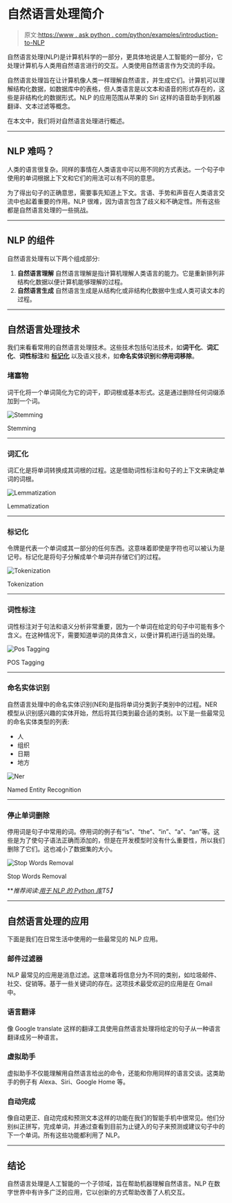 # 自然语言处理简介

> 原文:[https://www . ask python . com/python/examples/introduction-to-NLP](https://www.askpython.com/python/examples/introduction-to-nlp)

自然语言处理(NLP)是计算机科学的一部分，更具体地说是人工智能的一部分，它处理计算机与人类用自然语言进行的交互。人类使用自然语言作为交流的手段。

自然语言处理旨在让计算机像人类一样理解自然语言，并生成它们。计算机可以理解结构化数据，如数据库中的表格，但人类语言是以文本和语音的形式存在的，这些是非结构化的数据形式。NLP 的应用范围从苹果的 Siri 这样的语音助手到机器翻译、文本过滤等概念。

在本文中，我们将对自然语言处理进行概述。

* * *

## NLP 难吗？

人类的语言很复杂。同样的事情在人类语言中可以用不同的方式表达。一个句子中使用的单词根据上下文和它们的用法可以有不同的意思。

为了得出句子的正确意思，需要事先知道上下文。言语、手势和声音在人类语言交流中也起着重要的作用。NLP 很难，因为语言包含了歧义和不确定性。所有这些都是自然语言处理的一些挑战。

* * *

## NLP 的组件

自然语言处理有以下两个组成部分:

1.  **自然语言理解**
    自然语言理解是指计算机理解人类语言的能力。它是重新排列非结构化数据以便计算机能够理解的过程。
2.  **自然语言生成**
    自然语言生成是从结构化或非结构化数据中生成人类可读文本的过程。

* * *

## 自然语言处理技术

我们来看看常用的自然语言处理技术。这些技术包括句法技术，如**词干化**、**词汇化**、**词性标注**和 **[标记化](https://www.askpython.com/python-modules/tokenization-in-python-using-nltk)** 以及语义技术，如**命名实体识别**和**停用词移除**。

### 堵塞物

词干化将一个单词简化为它的词干，即词根或基本形式。这是通过删除任何词缀添加到一个词。

![Stemming](../Images/6e30e89b6cbca9377194ec6cfa658601.png)

Stemming

* * *

### 词汇化

词汇化是将单词转换成其词根的过程。这是借助词性标注和句子的上下文来确定单词的词根。

![Lemmatization](../Images/3c99c6809d6f88d2470238e9798760be.png)

Lemmatization

* * *

### 标记化

令牌是代表一个单词或其一部分的任何东西。这意味着即使是字符也可以被认为是记号。标记化是将句子分解成单个单词并存储它们的过程。

![Tokenization](../Images/5d299a6e1b0db1d746ca232d3607be75.png)

Tokenization

* * *

### 词性标注

词性标注对于句法和语义分析非常重要，因为一个单词在给定的句子中可能有多个含义。在这种情况下，需要知道单词的具体含义，以便计算机进行适当的处理。

![Pos Tagging](../Images/49b796193c37684b83503d67f31cfc02.png)

POS Tagging

* * *

### 命名实体识别

自然语言处理中的命名实体识别(NER)是指将单词分类到子类别中的过程。NER 模型从识别感兴趣的实体开始，然后将其归类到最合适的类别。以下是一些最常见的命名实体类型的列表:

*   人
*   组织
*   日期
*   地方

![Ner](../Images/da4645f574e37896113dbcf2a3ba7d91.png)

Named Entity Recognition

* * *

### 停止单词删除

停用词是句子中常用的词。停用词的例子有“is”、“the”、“in”、“a”、“an”等。这些是为了使句子语法正确而添加的，但是在开发模型时没有什么重要性，所以我们删除了它们。这也减小了数据集的大小。

![Stop Words Removal](../Images/e4f50de7fa55448626323842221158df.png)

Stop Words Removal

***推荐阅读:[用于 NLP 的 Python 库](https://www.askpython.com/python/top-python-libraries-for-natural-language-processing)*T5】**

* * *

## 自然语言处理的应用

下面是我们在日常生活中使用的一些最常见的 NLP 应用。

### 邮件过滤器

NLP 最常见的应用是消息过滤。这意味着将信息分为不同的类别，如垃圾邮件、社交、促销等。基于一些关键词的存在。这项技术最受欢迎的应用是在 Gmail 中。

### 语言翻译

像 Google translate 这样的翻译工具使用自然语言处理将给定的句子从一种语言翻译成另一种语言。

### 虚拟助手

虚拟助手不仅能理解用自然语言给出的命令，还能和你用同样的语言交谈。这类助手的例子有 Alexa、Siri、Google Home 等。

### 自动完成

像自动更正、自动完成和预测文本这样的功能在我们的智能手机中很常见。他们分别纠正拼写，完成单词，并通过查看到目前为止键入的句子来预测或建议句子中的下一个单词。所有这些功能都利用了 NLP。

* * *

## 结论

自然语言处理是人工智能的一个子领域，旨在帮助机器理解自然语言。NLP 在数字世界中有许多广泛的应用，它以创新的方式帮助改善了人机交互。